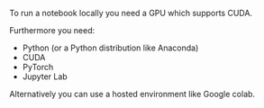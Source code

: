 To run a notebook locally you need a GPU which supports CUDA.

Furthermore you need:
- Python (or a Python distribution like Anaconda)
- CUDA
- PyTorch
- Jupyter Lab

Alternatively you can use a hosted environment like Google colab.
